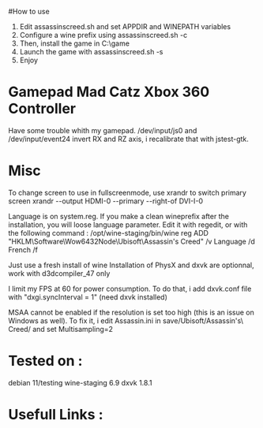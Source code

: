 #How to use

1) Edit assassinscreed.sh and set APPDIR and WINEPATH variables
2) Configure a wine prefix using assassinscreed.sh -c
3) Then, install the game in C:\game
4) Launch the game with assassinscreed.sh -s
5) Enjoy

# Gamepad Mad Catz Xbox 360 Controller

Have some trouble whith my gamepad. /dev/input/js0 and /dev/input/event24 invert RX and RZ axis, i recalibrate that with jstest-gtk.

# Misc

To change screen to use in fullscreenmode, use xrandr to switch primary screen
  xrandr --output HDMI-0 --primary --right-of DVI-I-0

Language is on system.reg. If you make a clean wineprefix after the installation, you will loose language parameter. Edit it with regedit, or with the following command :
/opt/wine-staging/bin/wine reg ADD "HKLM\Software\Wow6432Node\Ubisoft\Assassin's Creed" /v Language /d French /f

Just use a fresh install of wine
Installation of PhysX and dxvk are optionnal, work with d3dcompiler_47 only

I limit my FPS at 60 for power consumption. To do that, i add dxvk.conf file with "dxgi.syncInterval = 1" (need dxvk installed)

MSAA cannot be enabled if the resolution is set too high (this is an issue on Windows as well). To fix it, i edit Assassin.ini  in save/Ubisoft/Assassin\'s\ Creed/ and set Multisampling=2

# Tested on :

debian 11/testing
wine-staging 6.9
dxvk 1.8.1

# Usefull Links :

